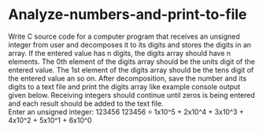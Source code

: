 # Analyze-numbers-and-print-to-file
Write C source code for a computer program that receives an unsigned integer from user and decomposes it to its digits and stores the digits in an array. If the entered value has n digits, the digits array should have n elements. The 0th element of the digits array should be the units digit of the entered value. The 1st element of the digits array should be the tens digit of the entered value an so on. After decomposition, save the number and its digits to a text file and print the digits array like example console output given below. Receiving integers should continue until zeros is being entered and each result should be added to the text file.  
Enter an unsigned integer: 123456 
123456 = 1x10^5 + 2x10^4 + 3x10^3 + 4x10^2 + 5x10^1 + 6x10^0 
